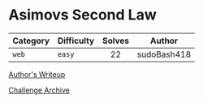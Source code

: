 # Asimovs Second Law

| Category | Difficulty | Solves | Author |
| --- | --- | :---: | --- |
| `web` | `easy` | 22 | sudoBash418 |

[Author's Writeup](https://sb418.net/ctfs/writeups/2023-01-15_hackers-odyssey-ctf/asimovs-second-law/)

[Challenge Archive](https://ctf-2023.clubeh.ca/challenges#Asimov's%20Second%20Law-494987371)
